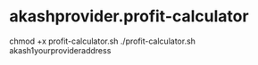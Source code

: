 # akashprovider.profit-calculator

chmod +x profit-calculator.sh
./profit-calculator.sh akash1yourprovideraddress
